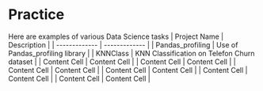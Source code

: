 # Practice
Here are examples of various Data Science tasks
| Project Name  | Description |
| ------------- | ------------- |
| Pandas_profiling  | Use of Pandas_profiling library  |
| KNNClass  | KNN Classification on Telefon Churn dataset  |
| Content Cell  | Content Cell  |
| Content Cell  | Content Cell  |
| Content Cell  | Content Cell  |
| Content Cell  | Content Cell  |
| Content Cell  | Content Cell  |
| Content Cell  | Content Cell  |
